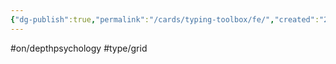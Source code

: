 ```yaml
---
{"dg-publish":true,"permalink":"/cards/typing-toolbox/fe/","created":"2023-02-26T21:13:43.805+01:00","updated":"2023-05-02T10:35:53.954+02:00"}
---
```


#on/depthpsychology #type/grid  
 
